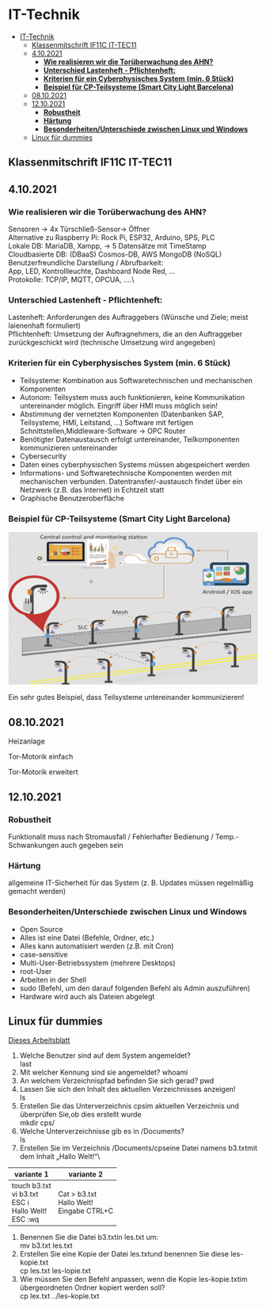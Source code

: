 # IT-Technik

- [IT-Technik](#it-technik)
  - [Klassenmitschrift IF11C IT-TEC11](#klassenmitschrift-if11c-it-tec11)
  - [4.10.2021](#4102021)
    - [**Wie realisieren wir die Torüberwachung des AHN?**](#wie-realisieren-wir-die-torüberwachung-des-ahn)
    - [**Unterschied Lastenheft - Pflichtenheft:**](#unterschied-lastenheft---pflichtenheft)
    - [**Kriterien für ein Cyberphysisches System (min. 6 Stück)**](#kriterien-für-ein-cyberphysisches-system-min-6-stück)
    - [**Beispiel für CP-Teilsysteme (Smart City Light Barcelona)**](#beispiel-für-cp-teilsysteme-smart-city-light-barcelona)
  - [08.10.2021](#08102021)
  - [12.10.2021](#12102021)
    - [**Robustheit**](#robustheit)
    - [**Härtung**](#härtung)
    - [**Besonderheiten/Unterschiede zwischen Linux und Windows**](#besonderheitenunterschiede-zwischen-linux-und-windows)
  - [Linux für dummies](#linux-für-dummies)

## Klassenmitschrift IF11C IT-TEC11

## 4.10.2021

### **Wie realisieren wir die Torüberwachung des AHN?**

Sensoren → 4x Türschließ-Sensor→ Öffner\
Alternative zu Raspberry Pi: Rock Pi, ESP32, Arduino, SPS, PLC\
Lokale DB: MariaDB, Xampp, → 5 Datensätze mit TimeStamp\
Cloudbasierte DB: (DBaaS) Cosmos-DB, AWS MongoDB (NoSQL)\
Benutzerfreundliche Darstellung / Abrufbarkeit:\
App, LED, Kontrollleuchte, Dashboard Node Red, …\
Protokolle: TCP/IP, MQTT, OPCUA, ….\

### **Unterschied Lastenheft - Pflichtenheft:**

Lastenheft: Anforderungen des Auftraggebers (Wünsche und Ziele; meist laienenhaft formuliert)\
Pflichtenheft: Umsetzung der Auftragnehmers, die an den Auftraggeber zurückgeschickt wird (technische Umsetzung wird angegeben)

### **Kriterien für ein Cyberphysisches System (min. 6 Stück)**

- Teilsysteme:  Kombination aus Softwaretechnischen und mechanischen Komponenten
- Autonom: Teilsystem muss auch funktionieren, keine Kommunikation untereinander möglich.  Eingriff über HMI muss möglich sein!
- Abstimmung der vernetzten Komponenten (Datenbanken SAP, Teilsysteme, HMI, Leitstand, ...) Software mit fertigen Schnittstellen,Middleware-Software → OPC Router
- Benötigter Datenaustausch erfolgt untereinander, Teilkomponenten kommunizieren untereinander
- Cybersecurity
- Daten eines cyberphysischen Systems müssen abgespeichert werden
- Informations- und Softwaretechnische Komponenten werden mit mechanischen verbunden. Datentransfer/-austausch findet über ein Netzwerk (z.B. das Internet) in Echtzeit statt
- Graphische Benutzeroberfläche

### **Beispiel für CP-Teilsysteme (Smart City Light Barcelona)**

![CP-Example](./image/README/cp-example.png)

Ein sehr gutes Beispiel, dass Teilsysteme untereinander kommunizieren!

## 08.10.2021

Heizanlage

Tor-Motorik einfach

Tor-Motorik erweitert

## 12.10.2021

### **Robustheit**

Funktionalit muss nach Stromausfall / Fehlerhafter Bedienung / Temp.-Schwankungen auch gegeben sein

### **Härtung**

allgemeine IT-Sicherheit für das System (z. B. Updates müssen regelmäßig gemacht werden)

### **Besonderheiten/Unterschiede zwischen Linux und Windows**

- Open Source
- Alles ist eine Datei (Befehle, Ordner, etc.)
- Alles kann automatisiert werden (z.B. mit Cron)
- case-sensitive
- Multi-User-Betriebssystem (mehrere Desktops)
- root-User
- Arbeiten in der Shell
- sudo (Befehl, um den darauf folgenden Befehl als Admin auszuführen)
- Hardware wird auch als Dateien abgelegt

## Linux für dummies

[Dieses Arbeitsblatt](./resources/120_AB_Unix-Grundbefehle_SuS.pdf)

1. Welche Benutzer sind auf dem System angemeldet?\
   last
2. Mit welcher Kennung sind sie angemeldet?
  whoami
3. An welchem Verzeichnispfad befinden Sie sich gerad?
  pwd
4. Lassen Sie sich den Inhalt des aktuellen Verzeichnisses anzeigen!\
  ls
5. Erstellen Sie das Unterverzeichnis cpsim aktuellen Verzeichnis und überprüfen Sie,ob dies erstellt wurde\
  mkdir cps/
6. Welche Unterverzeichnisse gib es in /Documents?\
   ls
7. Erstellen Sie im Verzeichnis /Documents/cpseine Datei namens b3.txtmit dem Inhalt „Hallo Welt!“\

| variante 1 | variante 2 |
| --- | ---|
| touch b3.txt <br> vi b3.txt <br> ESC i <br> Hallo Welt! <br> ESC :wq | Cat > b3.txt <br> Hallo Welt! <br> Eingabe CTRL+C |

1. Benennen Sie die Datei b3.txtin les.txt um:\
   mv b3.txt les.txt
2. Erstellen Sie eine Kopie der Datei les.txtund benennen Sie diese les-kopie.txt\
    cp les.txt les-lopie.txt
3. Wie müssen Sie den Befehl anpassen, wenn die Kopie les-kopie.txtim übergeordneten Ordner kopiert werden soll?\
    cp lex.txt ../les-kopie.txt
